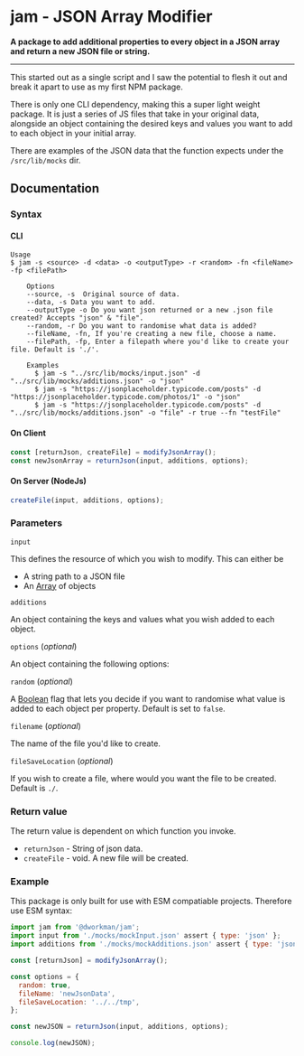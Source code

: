 # jam - JSON Array Modifier

**A package to add additional properties to every object in a JSON array and return a new JSON file or string.**

---

This started out as a single script and I saw the potential to flesh it out and break it apart to use as my first NPM package.

There is only one CLI dependency, making this a super light weight package. It is just a series of JS files that take in your original data, alongside an object containing the desired keys and values you want to add to each object in your initial array.

There are examples of the JSON data that the function expects under the `/src/lib/mocks` dir.

## Documentation

### Syntax

#### CLI

```
Usage
$ jam -s <source> -d <data> -o <outputType> -r <random> -fn <fileName> -fp <filePath>

    Options
    --source, -s  Original source of data.
    --data, -s Data you want to add.
    --outputType -o Do you want json returned or a new .json file created? Accepts "json" & "file".
    --random, -r Do you want to randomise what data is added?
    --fileName, -fn, If you're creating a new file, choose a name.
    --filePath, -fp, Enter a filepath where you'd like to create your file. Default is './'.

    Examples
      $ jam -s "../src/lib/mocks/input.json" -d "../src/lib/mocks/additions.json" -o "json"
      $ jam -s "https://jsonplaceholder.typicode.com/posts" -d "https://jsonplaceholder.typicode.com/photos/1" -o "json"
      $ jam -s "https://jsonplaceholder.typicode.com/posts" -d "../src/lib/mocks/additions.json" -o "file" -r true --fn "testFile"
```

#### On Client

```ts
const [returnJson, createFile] = modifyJsonArray();
const newJsonArray = returnJson(input, additions, options);
```

#### On Server (NodeJs)

```ts
createFile(input, additions, options);
```

### Parameters

`input`

This defines the resource of which you wish to modify. This can either be

- A string path to a JSON file
- An [Array](https://developer.mozilla.org/en-US/docs/Web/JavaScript/Reference/Global_Objects/Array) of objects

`additions`

An object containing the keys and values what you wish added to each object.

`options` (_optional_)

An object containing the following options:

`random` (_optional_)

A [Boolean](https://developer.mozilla.org/en-US/docs/Web/JavaScript/Reference/Global_Objects/Boolean) flag that lets you decide if you want to randomise what value is added to each object per property. Default is set to `false`.

`filename` (_optional_)

The name of the file you'd like to create.

`fileSaveLocation` (_optional_)

If you wish to create a file, where would you want the file to be created. Default is `./`.

### Return value

The return value is dependent on which function you invoke.

- `returnJson` - String of json data.
- `createFile` - void. A new file will be created.

### Example

This package is only built for use with ESM compatiable projects. Therefore use ESM syntax:

```js
import jam from '@dworkman/jam';
import input from './mocks/mockInput.json' assert { type: 'json' };
import additions from './mocks/mockAdditions.json' assert { type: 'json' };

const [returnJson] = modifyJsonArray();

const options = {
  random: true,
  fileName: 'newJsonData',
  fileSaveLocation: '../../tmp',
};

const newJSON = returnJson(input, additions, options);

console.log(newJSON);
```

